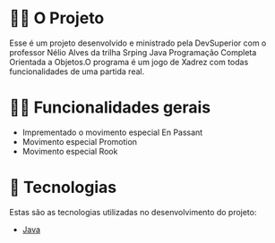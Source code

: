 # 👷🏻 O Projeto
Esse é um projeto desenvolvido e ministrado pela DevSuperior com o professor Nélio Alves da trilha Srping Java Programação Completa Orientada a Objetos.O programa é um jogo de Xadrez com todas funcionalidades de uma partida real.

# 🤳🏻 Funcionalidades gerais
- Imprementado o movimento especial En Passant
- Movimento especial Promotion
- Movimento especial Rook

# 🚀 Tecnologias
Estas são as tecnologias utilizadas no desenvolvimento do projeto:


- <a href="https://nextjs.org/" target="_blank">Java</a> <br>
